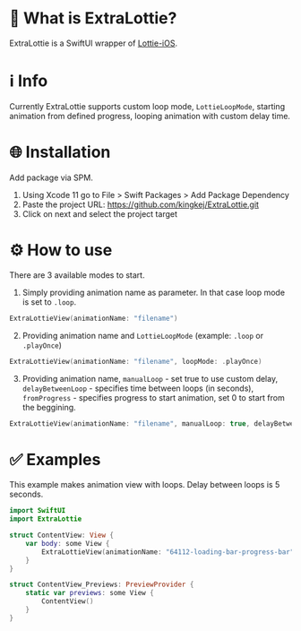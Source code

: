 # 📝 What is ExtraLottie?

ExtraLottie is a SwiftUI wrapper of <a href="https://github.com/airbnb/lottie-ios">Lottie-iOS</a>.

# ℹ️ Info

Currently ExtraLottie supports custom loop mode, `LottieLoopMode`, starting animation from defined progress, looping animation with custom delay time.
# 🌐 Installation

Add package via SPM. 
1. Using Xcode 11 go to File > Swift Packages > Add Package Dependency
2. Paste the project URL: https://github.com/kingkej/ExtraLottie.git
3. Click on next and select the project target

# ⚙️ How to use

There are 3 available modes to start.
1. Simply providing animation name as parameter. In that case loop mode is set to `.loop`.
```swift
ExtraLottieView(animationName: "filename")
```
2. Providing animation name and `LottieLoopMode` (example: `.loop` or `.playOnce`)
```swift
ExtraLottieView(animationName: "filename", loopMode: .playOnce)
```
3. Providing animation name, `manualLoop` - set true to use custom delay, `delayBetweenLoop` - specifies time between loops (in seconds), `fromProgress` - specifies progress to start animation, set 0 to start from the beggining.
```swift
ExtraLottieView(animationName: "filename", manualLoop: true, delayBetweenLoop: 5.0, fromProgress: 0)
```

# ✅ Examples
This example makes animation view with loops. Delay between loops is 5 seconds.
```swift
import SwiftUI
import ExtraLottie

struct ContentView: View {
    var body: some View {
        ExtraLottieView(animationName: "64112-loading-bar-progress-bar", manualLoop: true, delayBetweenLoop: 5.0, fromProgress: 0)
    }
}

struct ContentView_Previews: PreviewProvider {
    static var previews: some View {
        ContentView()
    }
}
```
